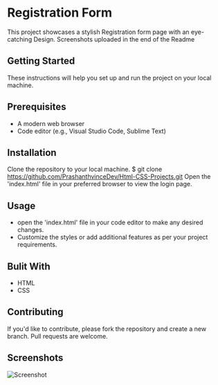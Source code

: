 # Registration Form 
This project showcases a stylish Registration form page with an eye-catching Design. 
Screenshots uploaded in the end of the Readme
## Getting Started 
These instructions will help you set up and run the project on your local machine.
## Prerequisites
- A modern web browser
- Code editor (e.g., Visual Studio Code, Sublime Text)
## Installation
Clone the repository to your local machine.
$ git clone https://github.com/PrashanthvinceDev/Html-CSS-Projects.git
Open the 'index.html' file in your preferred browser to view the login page.
## Usage
- open the 'index.html' file in your code editor to make any desired changes.
- Customize the styles or add additional features as per your project requirements.
## Bulit With
- HTML
- CSS
## Contributing
If you'd like to contribute, please fork the repository and create a new branch. Pull requests are welcome.
## Screenshots
![Screenshot](https://github.com/PrashanthvinceDev/Html-CSS-Projects/assets/102049121/afbbb644-35f9-436a-a937-91a83ddd571e)
